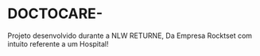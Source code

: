 # DOCTOCARE-
Projeto desenvolvido durante a NLW RETURNE, Da Empresa Rocktset com intuito referente a um Hospital!
